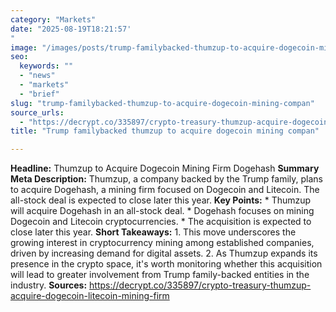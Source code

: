 ```yaml
---
category: "Markets"
date: "2025-08-19T18:21:57'"
image: "/images/posts/trump-familybacked-thumzup-to-acquire-dogecoin-mining-compan.png"
seo:
  keywords: ""
  - "news"
  - "markets"
  - "brief"
slug: "trump-familybacked-thumzup-to-acquire-dogecoin-mining-compan"
source_urls:
  - "https://decrypt.co/335897/crypto-treasury-thumzup-acquire-dogecoin-litecoin-mining-firm"
title: "Trump familybacked thumzup to acquire dogecoin mining compan"

---
```


**Headline:** Thumzup to Acquire Dogecoin Mining Firm Dogehash  **Summary Meta Description:** Thumzup, a company backed by the Trump family, plans to acquire Dogehash, a mining firm focused on Dogecoin and Litecoin. The all-stock deal is expected to close later this year.  **Key Points:**  * Thumzup will acquire Dogehash in an all-stock deal. * Dogehash focuses on mining Dogecoin and Litecoin cryptocurrencies. * The acquisition is expected to close later this year.  **Short Takeaways:**  1. This move underscores the growing interest in cryptocurrency mining among established companies, driven by increasing demand for digital assets. 2. As Thumzup expands its presence in the crypto space, it's worth monitoring whether this acquisition will lead to greater involvement from Trump family-backed entities in the industry.  **Sources:** https://decrypt.co/335897/crypto-treasury-thumzup-acquire-dogecoin-litecoin-mining-firm